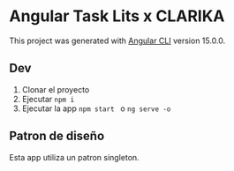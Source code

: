 # Angular Task Lits x CLARIKA

This project was generated with [Angular CLI](https://github.com/angular/angular-cli) version 15.0.0.

## Dev
1. Clonar el proyecto
2. Ejecutar ``` npm i ```
3. Ejecutar la app ```npm start ```  o  ``` ng serve -o ```

## Patron de diseño
Esta app utiliza un patron singleton.